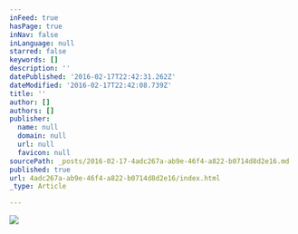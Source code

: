 ```yaml
---
inFeed: true
hasPage: true
inNav: false
inLanguage: null
starred: false
keywords: []
description: ''
datePublished: '2016-02-17T22:42:31.262Z'
dateModified: '2016-02-17T22:42:08.739Z'
title: ''
author: []
authors: []
publisher:
  name: null
  domain: null
  url: null
  favicon: null
sourcePath: _posts/2016-02-17-4adc267a-ab9e-46f4-a822-b0714d8d2e16.md
published: true
url: 4adc267a-ab9e-46f4-a822-b0714d8d2e16/index.html
_type: Article

---
```

![](https://the-grid-user-content.s3-us-west-2.amazonaws.com/e18fb4ae-1962-4816-88d3-7bbff20d9d00.JPG)